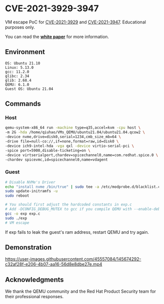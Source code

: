# CVE-2021-3929-3947

VM escape PoC for [CVE-2021-3929](https://access.redhat.com/security/cve/cve-2021-3929) and [CVE-2021-3947](https://access.redhat.com/security/cve/cve-2021-3947). Educational purposes only.

You can read the **[white paper](https://qiuhao.org/Matryoshka_Trap.pdf)** for more information.

## Environment

```
OS: Ubuntu 21.10
Linux: 5.13.0
gcc: 11.2.0
glibc: 2.34
glib: 2.68.4
QEMU: 6.1.0
Guest OS: Ubuntu 21.04
```

## Commands

### Host

```bash
qemu-system-x86_64 run -machine type=q35,accel=kvm -cpu host \
-m 2G -hda /home/qiuhao/VMs_QEMU/ubuntu21.04/ubuntu21.04.qcow2 \
-device nvme,drive=disk0,serial=1234,cmb_size_mb=64 \
-drive file=null-co://,if=none,format=raw,id=disk0 \
-device ich9-intel-hda -vga qxl -device virtio-serial-pci \
-spice port=5900,disable-ticketing=on \
-device virtserialport,chardev=spicechannel0,name=com.redhat.spice.0 \
-chardev spicevmc,id=spicechannel0,name=vdagent
```

### Guest

```bash
# Disable NVMe's Driver
echo "install nvme /bin/true" | sudo tee -a /etc/modprobe.d/blacklist.conf
sudo update-initramfs -u
sudo reboot

# You should first adjust the hardcoded constants in exp.c
# Add -DCONFIG_DEBUG_MUTEX to gcc if you compile QEMU with --enable-debug
gcc -o exp exp.c
sudo ./exp
# VM escape
```

If exp fails to leak the guest's ram address, restart QEMU and try again.

## Demonstration

https://user-images.githubusercontent.com/45557084/145674292-c32af28f-e206-4b07-aa16-56d8e8dbe27e.mp4

## Acknowledgments

We thank the QEMU community and the Red Hat Product Security team for their professional responses.
